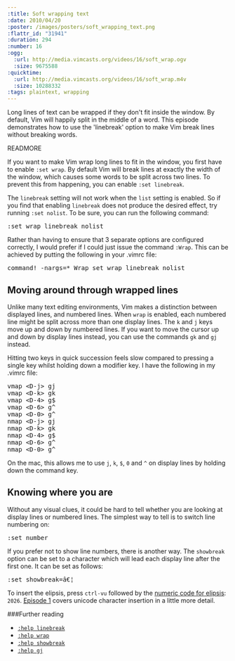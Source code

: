 ```yaml
--- 
:title: Soft wrapping text
:date: 2010/04/20
:poster: /images/posters/soft_wrapping_text.png
:flattr_id: "31941"
:duration: 294
:number: 16
:ogg: 
  :url: http://media.vimcasts.org/videos/16/soft_wrap.ogv
  :size: 9675588
:quicktime: 
  :url: http://media.vimcasts.org/videos/16/soft_wrap.m4v
  :size: 10288332
:tags: plaintext, wrapping
---
```


Long lines of text can be wrapped if they don't fit inside the window. By default, Vim will happily split in the middle of a word. This episode demonstrates how to use the 'linebreak' option to make Vim break lines without breaking words.


READMORE


If you want to make Vim wrap long lines to fit in the window, you first have to enable `:set wrap`. By default Vim will break lines at exactly the width of the window, which causes some words to be split across two lines. To prevent this from happening, you can enable `:set linebreak`. 

The `linebreak` setting will not work when the `list` setting is enabled. So if you find that enabling `linebreak` does not produce the desired effect, try running `:set nolist`. To be sure, you can run the following command:

<pre class="brush: vimscript">
:set wrap linebreak nolist
</pre>

Rather than having to ensure that 3 separate options are configured correctly, I would prefer if I could just issue the command `:Wrap`. This can be achieved by putting the following in your .vimrc file:

<pre class="brush: vimscript">
command! -nargs=* Wrap set wrap linebreak nolist
</pre>

Moving around through wrapped lines
-----------------------------------

Unlike many text editing environments, Vim makes a distinction between displayed lines, and numbered lines.  When `wrap` is enabled, each numbered line might be split across more than one display lines. The `k` and `j` keys move up and down by numbered lines. If you want to move the cursor up and down by display lines instead, you can use the commands `gk` and `gj` instead.

Hitting two keys in quick succession feels slow compared to pressing a single key whilst holding down a modifier key. I have the following in my .vimrc file:

<pre class="brush: vimscript">
vmap &lt;D-j&gt; gj
vmap &lt;D-k&gt; gk
vmap &lt;D-4&gt; g$
vmap &lt;D-6&gt; g^
vmap &lt;D-0&gt; g^
nmap &lt;D-j&gt; gj
nmap &lt;D-k&gt; gk
nmap &lt;D-4&gt; g$
nmap &lt;D-6&gt; g^
nmap &lt;D-0&gt; g^
</pre>
    
On the mac, this allows me to use `j`, `k`, `$`, `0` and `^` on display lines by holding down the command key.

Knowing where you are
---------------------

Without any visual clues, it could be hard to tell whether you are looking at display lines or numbered lines. The simplest way to tell is to switch line numbering on:

<pre class="brush: vimscript">
:set number
</pre>

If you prefer not to show line numbers, there is another way. The `showbreak` option can be set to a character which will lead each display line after the first one. It can be set as follows:

<pre class="brush: vimscript">
:set showbreak=â€¦
</pre>

To insert the elipsis, press `ctrl-vu` followed by the [numeric code for elipsis][elipsis]: `2026`. [Episode 1](http://vimcasts.org/e/1) covers unicode character insertion in a little more detail.

###Further reading

* [`:help linebreak`][linebreak]
* [`:help wrap`][wrap]
* [`:help showbreak`][showbreak]
* [`:help gj`][gj]

[linebreak]: http://vimdoc.sourceforge.net/htmldoc/options.html#'linebreak'
[showbreak]: http://vimdoc.sourceforge.net/htmldoc/options.html#'showbreak'
[wrap]: http://vimdoc.sourceforge.net/htmldoc/options.html#'wrap'
[gj]: http://vimdoc.sourceforge.net/htmldoc/motion.html#gj
[elipsis]: http://www.fileformat.info/info/unicode/char/2026/index.htm 

